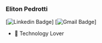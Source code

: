 ### Eliton Pedrotti
[![Linkedin Badge](https://img.shields.io/badge/-LinkedIn-blue?style=flat-square&logo=Linkedin&logoColor=white&link=https://www.linkedin.com/in/eliton-marcelo-pedrotti-462402146/)]
[![Gmail Badge](https://img.shields.io/badge/-Gmail-c14438?style=flat-square&logo=Gmail&logoColor=white&link=mailto:pedrottieliton777@gmail.com)]

- 💙 Technology Lover


